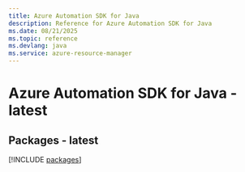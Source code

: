 ```yaml
---
title: Azure Automation SDK for Java
description: Reference for Azure Automation SDK for Java
ms.date: 08/21/2025
ms.topic: reference
ms.devlang: java
ms.service: azure-resource-manager
---
```

# Azure Automation SDK for Java - latest
## Packages - latest
[!INCLUDE [packages](automation-index.md)]